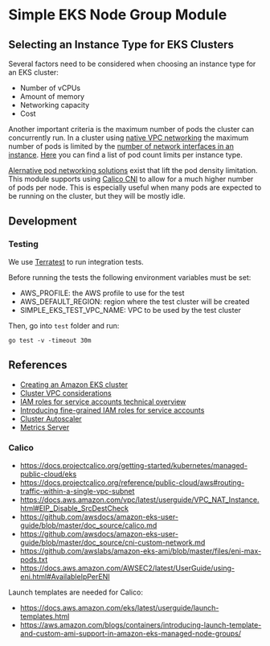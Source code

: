 # Simple EKS Node Group Module

## Selecting an Instance Type for EKS Clusters

Several factors need to be considered when choosing an instance type for an EKS cluster:

- Number of vCPUs
- Amount of memory
- Networking capacity
- Cost

Another important criteria is the maximum number of pods the cluster can concurrently run. In a cluster using [native VPC networking](https://docs.aws.amazon.com/eks/latest/userguide/pod-networking.html) the maximum number of pods is limited by the [number of network interfaces in an instance](https://docs.aws.amazon.com/AWSEC2/latest/UserGuide/using-eni.html#AvailableIpPerENI). [Here](https://github.com/awslabs/amazon-eks-ami/blob/master/files/eni-max-pods.txt) you can find a list of pod count limits per instance type.

[Alernative pod networking solutions](https://docs.aws.amazon.com/eks/latest/userguide/alternate-cni-plugins.html) exist that lift the pod density limitation. This module supports using [Calico CNI](https://docs.projectcalico.org) to allow for a much higher number of pods per node. This is especially useful when many pods are expected to be running on the cluster, but they will be mostly idle.

## Development

### Testing

We use [Terratest](https://github.com/gruntwork-io/terratest) to run integration tests.

Before running the tests the following environment variables must be set:

- AWS_PROFILE: the AWS profile to use for the test
- AWS_DEFAULT_REGION: region where the test cluster will be created
- SIMPLE_EKS_TEST_VPC_NAME: VPC to be used by the test cluster

Then, go into `test` folder and run:

```shell
go test -v -timeout 30m
```

## References

- [Creating an Amazon EKS cluster](https://docs.aws.amazon.com/eks/latest/userguide/create-cluster.html)
- [Cluster VPC considerations](https://docs.aws.amazon.com/eks/latest/userguide/network_reqs.html)
- [IAM roles for service accounts technical overview](https://docs.aws.amazon.com/eks/latest/userguide/iam-roles-for-service-accounts-technical-overview.html)
- [Introducing fine-grained IAM roles for service accounts](https://aws.amazon.com/blogs/opensource/introducing-fine-grained-iam-roles-service-accounts/)
- [Cluster Autoscaler](https://docs.aws.amazon.com/eks/latest/userguide/cluster-autoscaler.html)
- [Metrics Server](https://docs.aws.amazon.com/eks/latest/userguide/metrics-server.html)

### Calico

- https://docs.projectcalico.org/getting-started/kubernetes/managed-public-cloud/eks
- https://docs.projectcalico.org/reference/public-cloud/aws#routing-traffic-within-a-single-vpc-subnet
- https://docs.aws.amazon.com/vpc/latest/userguide/VPC_NAT_Instance.html#EIP_Disable_SrcDestCheck
- https://github.com/awsdocs/amazon-eks-user-guide/blob/master/doc_source/calico.md
- https://github.com/awsdocs/amazon-eks-user-guide/blob/master/doc_source/cni-custom-network.md
- https://github.com/awslabs/amazon-eks-ami/blob/master/files/eni-max-pods.txt
- https://docs.aws.amazon.com/AWSEC2/latest/UserGuide/using-eni.html#AvailableIpPerENI

Launch templates are needed for Calico:

- https://docs.aws.amazon.com/eks/latest/userguide/launch-templates.html
- https://aws.amazon.com/blogs/containers/introducing-launch-template-and-custom-ami-support-in-amazon-eks-managed-node-groups/
